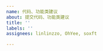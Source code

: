 ```yaml
---
name: 代码、功能类建议
about: 提交代码、功能类建议
title: ''
labels: ''
assignees: linlinzzo, OhYee, soxft

---
```



